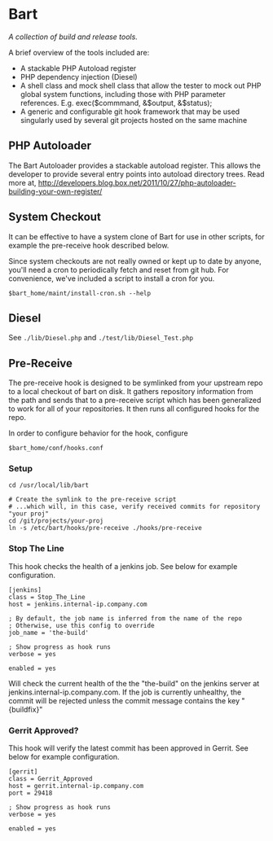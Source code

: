 # Bart

*A collection of build and release tools.*

A brief overview of the tools included are:

+ A stackable PHP Autoload register
+ PHP dependency injection (Diesel)
+ A shell class and mock shell class that allow the tester to mock out PHP global system functions, including those with PHP parameter references. E.g. exec($commmand, &$output, &$status);
+ A generic and configurable git hook framework that may be used singularly used by several git projects hosted on the same machine

## PHP Autoloader

The Bart Autoloader provides a stackable autoload register. This allows the developer to provide
several entry points into autoload directory trees. Read more at, 
http://developers.blog.box.net/2011/10/27/php-autoloader-building-your-own-register/

## System Checkout

It can be effective to have a system clone of Bart for use in other scripts, for example the pre-receive hook described below.

Since system checkouts are not really owned or kept up to date by anyone, you'll need a cron to periodically fetch and reset from git hub. For convenience, we've included a script to install a cron for you.

```
$bart_home/maint/install-cron.sh --help
```

## Diesel

See ```./lib/Diesel.php``` and ```./test/lib/Diesel_Test.php```

## Pre-Receive

The pre-receive hook is designed to be symlinked from your upstream repo to a
local checkout of bart on disk. It gathers repository information from the path
and sends that to a pre-receive script which has been generalized to work for
all of your repositories. It then runs all configured hooks for the repo.

In order to configure behavior for the hook, configure 

```
$bart_home/conf/hooks.conf
```


### Setup

    cd /usr/local/lib/bart
    
    # Create the symlink to the pre-receive script
    # ...which will, in this case, verify received commits for repository "your proj"
    cd /git/projects/your-proj
    ln -s /etc/bart/hooks/pre-receive ./hooks/pre-receive


### Stop The Line

This hook checks the health of a jenkins job. See below for example configuration.


    [jenkins]
    class = Stop_The_Line
    host = jenkins.internal-ip.company.com
    
    ; By default, the job name is inferred from the name of the repo
    ; Otherwise, use this config to override
    job_name = 'the-build'
    
    ; Show progress as hook runs
    verbose = yes

    enabled = yes


Will check the current health of the the "the-build" on the jenkins server
at jenkins.internal-ip.company.com. If the job is currently unhealthy, the 
commit will be rejected unless the commit message contains the key "{buildfix}"

### Gerrit Approved?

This hook will verify the latest commit has been approved in Gerrit. See below
for example configuration.


    [gerrit]
    class = Gerrit_Approved
    host = gerrit.internal-ip.company.com
    port = 29418
    
    ; Show progress as hook runs
    verbose = yes

    enabled = yes





